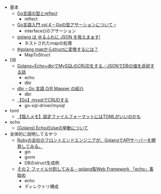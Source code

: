 * 基本
  * [Go言語の型とreflect](http://qiita.com/atsaki/items/3554f5a0609c59a3e10d)
    * reflect
  * [Go言語入門 vol.4 – Goの型アサーションについて –](http://tech.oga-ria.com/introduction-of-go-vol4/)
    * interface{}のアサーション
  * [golang は ゆるふわに JSON を扱えまぁす!](https://www.kaoriya.net/blog/2016/06/25/)
    * ネストされたmapの処理
  * [#golang mapからstructに変換するには？](http://kwmt27.net/index.php/2013/10/13/how-to-convert-from-map-to-struct/)
    * MapToStruct
* DB
  * [Golang+Echo+dbrでMySQLのCRUDをする／JSONでDBの値を返却する話](http://qiita.com/CST_negi/items/5e276ddc0412cefef7e3)
    * echo
    * dbr
  * [dbr – Go 言語 O/R Mapper の紹介](https://eurie.co.jp/blog/engineering/2015/12/go-lang-ormapper-dbr)
    * dbr
  * [【Go】mysqlでCRUDする](https://blog.yohei.org/go-mysql-crud/)
    * go-sql-driver/mysql
* toml
  * [【個人メモ】設定ファイルフォーマットにはTOMLがいいのかも](http://qiita.com/futoase/items/fd697a708fcbcee104de)
* echo
  * [[Golang] EchoのUseの挙動について](http://shamaton.orz.hm/blog/archives/293)
* 全体的に説明してるやつ
  * [Rubyの会社のフロントエンドエンジニアが、GolangでAPIサーバーを開発してみる。](http://qiita.com/panicdragon/items/cb36c97ca94daa20e8f6)
    * gin
    * gorm
    * DBのstruct生成例
  * [その２ ファイル分割してみる - golang製Web Framework 「echo」事始め](http://omiend.hatenablog.jp/entry/2017/01/31/203314)
    * echo
    * ディレクトリ構成